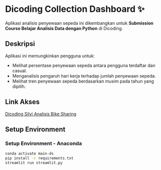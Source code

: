 # Dicoding Collection Dashboard ✨

Aplikasi analisis penyewaan sepeda ini dikembangkan untuk **Submission Course Belajar Analisis Data dengan Python** di Dicoding.

## Deskripsi
Aplikasi ini memungkinkan pengguna untuk:
- Melihat persentase penyewaan sepeda antara pengguna terdaftar dan casual.
- Menganalisis pengaruh hari kerja terhadap jumlah penyewaan sepeda.
- Melihat tren penyewaan sepeda berdasarkan musim pada tahun yang dipilih.
  
## Link Akses
[Dicoding Silvi Analisis Bike Sharing](https://silvi04bike.streamlit.app/)

## Setup Environment
### Setup Environment - Anaconda
```bash
conda activate main-ds
pip install -r requirements.txt
streamlit run streamlit.py

